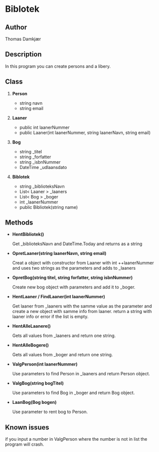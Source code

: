 # Biblotek

## Author

Thomas Damkjær

## Description

In this program you can create persons and a libery. 

## Class

1. __Person__

    * string navn
    * string email
2. __Laaner__

    * public int laanerNummer
    * public Laaner(int laanerNummer, string laanerNavn, string email)

3. __Bog__
    
    * string _titel
    * string _forfatter
    * string _isbnNummer
    * DateTime _udlaansdato

4. __Biblotek__

    * string _biblioteksNavn
    * List< Laaner > _laaners
    * List< Bog > _boger
    * int _laanerNummer
    * public Bibliotek(string name)

## Methods

* __HentBibliotek()__

    Get _biblioteksNavn and DateTime.Today and returns as a string

* __OpretLaaner(string laanerNavn, string email)__

    Creat a object with constructor from Laaner with int ++laanerNummer and uses two strings as the parameters and adds to _laaners

* __OpretBog(string titel, string forfatter, string isbnNummer)__

    Create new bog object with parameters and add it to _boger.

* __HentLaaner / FindLaaner(int laanerNummer)__

    Get laaner from _laaners with the samme value as the parameter and create a new object with samme info from laaner. return a string with laaner info or error if the list is empty.

* __HentAlleLaanere()__

    Gets all values from _laaners and return one string.

* __HentAlleBogere()__

    Gets all values from _boger and return one string.

* __ValgPerson(int laanerNummer)__

    Use parameters to find Person in _laaners and return Person object.

* __ValgBog(string bogTitel)__

    Use parameters to find Bog in _boger and return Bog object.

* __LaanBog(Bog bogen)__

    Use parameter to rent bog to Person.

## Known issues

if you input a number in ValgPerson where the number is not in list the program will crash.